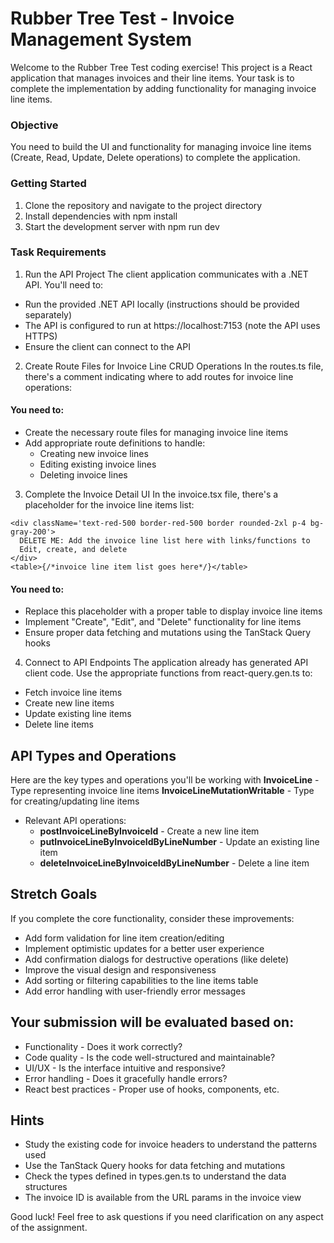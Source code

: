 # Rubber Tree Test - Invoice Management System
Welcome to the Rubber Tree Test coding exercise! This project is a React application that manages invoices and their line items. Your task is to complete the implementation by adding functionality for managing invoice line items.

### Objective
You need to build the UI and functionality for managing invoice line items (Create, Read, Update, Delete operations) to complete the application.

### Getting Started
1. Clone the repository and navigate to the project directory
1. Install dependencies with npm install
1. Start the development server with npm run dev
### Task Requirements
1. Run the API Project
The client application communicates with a .NET API. You'll need to:
- Run the provided .NET API locally (instructions should be provided separately)
- The API is configured to run at https://localhost:7153 (note the API uses HTTPS)
- Ensure the client can connect to the API

2. Create Route Files for Invoice Line CRUD Operations
In the routes.ts file, there's a comment indicating where to add routes for invoice line operations:

#### You need to:
- Create the necessary route files for managing invoice line items
- Add appropriate route definitions to handle:
  - Creating new invoice lines
  - Editing existing invoice lines
  - Deleting invoice lines
    
3. Complete the Invoice Detail UI
In the invoice.tsx file, there's a placeholder for the invoice line items list:

```
<div className='text-red-500 border-red-500 border rounded-2xl p-4 bg-gray-200'>
  DELETE ME: Add the invoice line list here with links/functions to
  Edit, create, and delete
</div>
<table>{/*invoice line item list goes here*/}</table>
```

#### You need to:
- Replace this placeholder with a proper table to display invoice line items
- Implement "Create", "Edit", and "Delete" functionality for line items
- Ensure proper data fetching and mutations using the TanStack Query hooks

4. Connect to API Endpoints
The application already has generated API client code. Use the appropriate functions from react-query.gen.ts to:
- Fetch invoice line items
- Create new line items
- Update existing line items
- Delete line items

## API Types and Operations
Here are the key types and operations you'll be working with
**InvoiceLine** - Type representing invoice line items
**InvoiceLineMutationWritable** - Type for creating/updating line items
- Relevant API operations:
  - **postInvoiceLineByInvoiceId** - Create a new line item
  - **putInvoiceLineByInvoiceIdByLineNumber** - Update an existing line item
  - **deleteInvoiceLineByInvoiceIdByLineNumber** - Delete a line item

## Stretch Goals
If you complete the core functionality, consider these improvements:
- Add form validation for line item creation/editing
- Implement optimistic updates for a better user experience
- Add confirmation dialogs for destructive operations (like delete)
- Improve the visual design and responsiveness
- Add sorting or filtering capabilities to the line items table
- Add error handling with user-friendly error messages

## Your submission will be evaluated based on:
- Functionality - Does it work correctly?
- Code quality - Is the code well-structured and maintainable?
- UI/UX - Is the interface intuitive and responsive?
- Error handling - Does it gracefully handle errors?
- React best practices - Proper use of hooks, components, etc.
  
## Hints
- Study the existing code for invoice headers to understand the patterns used
- Use the TanStack Query hooks for data fetching and mutations
- Check the types defined in types.gen.ts to understand the data structures
- The invoice ID is available from the URL params in the invoice view


Good luck! Feel free to ask questions if you need clarification on any aspect of the assignment.
